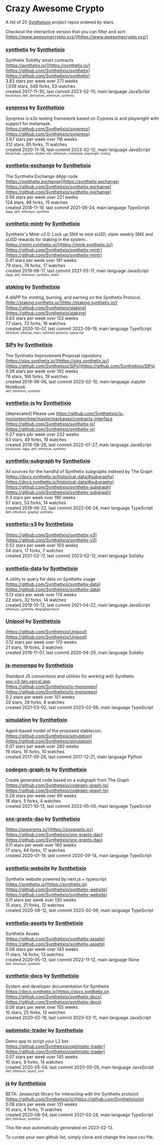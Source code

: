 # Crazy Awesome Crypto
A list of 20 [Synthetixio](https://github.com/Synthetixio) project repos ordered by stars.  

Checkout the interactive version that you can filter and sort: 
[https://www.awesomecrypto.xyz/](https://www.awesomecrypto.xyz/)  


### [synthetix](https://github.com/Synthetixio/synthetix) by [Synthetixio](https://github.com/Synthetixio)  
Synthetix Solidity smart contracts  
[https://synthetix.io/](https://synthetix.io/)  
[https://github.com/Synthetixio/synthetix](https://github.com/Synthetixio/synthetix)  
3.83 stars per week over 271 weeks  
1,039 stars, 548 forks, 53 watches  
created 2017-11-30, last commit 2023-02-10, main language JavaScript  
<sub><sup>blockchain, defi, derivatives, ethereum, synthetix</sup></sub>


### [synpress](https://github.com/Synthetixio/synpress) by [Synthetixio](https://github.com/Synthetixio)  
Synpress is e2e testing framework based on Cypress.io and playwright with support for metamask.  
[https://github.com/Synthetixio/synpress](https://github.com/Synthetixio/synpress)  
2.67 stars per week over 116 weeks  
312 stars, 85 forks, 11 watches  
created 2020-11-18, last commit 2023-02-12, main language JavaScript  
<sub><sup>blockchain, cypress, docker, e2e, ethereum, metamask, playwright, testing</sup></sub>


### [synthetix-exchange](https://github.com/Synthetixio/synthetix-exchange) by [Synthetixio](https://github.com/Synthetixio)  
The Synthetix Exchange dApp code  
[https://synthetix.exchange](https://synthetix.exchange)  
[https://github.com/Synthetixio/synthetix-exchange](https://github.com/Synthetixio/synthetix-exchange)  
0.56 stars per week over 221 weeks  
124 stars, 98 forks, 15 watches  
created 2018-11-19, last commit 2021-06-24, main language TypeScript  
<sub><sup>dapp, defi, ethereum, synthetix</sup></sub>


### [synthetix-mintr](https://github.com/Synthetixio/synthetix-mintr) by [Synthetixio](https://github.com/Synthetixio)  
Synthetix's Mintr v2.0: Lock up SNX to mint sUSD, claim weekly SNX and sUSD rewards for staking in the system..  
[https://mintr.synthetix.io/](https://mintr.synthetix.io/)  
[https://github.com/Synthetixio/synthetix-mintr](https://github.com/Synthetixio/synthetix-mintr)  
0.41 stars per week over 191 weeks  
79 stars, 74 forks, 17 watches  
created 2019-06-17, last commit 2021-05-17, main language JavaScript  
<sub><sup>dapp, defi, ethereum, synthetix, web3</sup></sub>


### [staking](https://github.com/Synthetixio/staking) by [Synthetixio](https://github.com/Synthetixio)  
A dAPP for minting, burning, and earning on the Synthetix Protocol.   
[http://staking.synthetix.io/](http://staking.synthetix.io/)  
[https://github.com/Synthetixio/staking](https://github.com/Synthetixio/staking)  
0.63 stars per week over 122 weeks  
77 stars, 72 forks, 16 watches  
created 2020-10-07, last commit 2022-09-19, main language TypeScript  
<sub><sup>ethereum, ethersjs, react, synthetix-protocol, typescript</sup></sub>


### [SIPs](https://github.com/Synthetixio/SIPs) by [Synthetixio](https://github.com/Synthetixio)  
The Synthetix Improvement Proposal repository  
[https://sips.synthetix.io/](https://sips.synthetix.io/)  
[https://github.com/Synthetixio/SIPs](https://github.com/Synthetixio/SIPs)  
0.39 stars per week over 192 weeks  
76 stars, 166 forks, 19 watches  
created 2019-06-06, last commit 2023-02-10, main language Jupyter Notebook  
<sub><sup>defi, ethereum, synthetix</sup></sub>


### [synthetix-js](https://github.com/Synthetixio/synthetix-js) by [Synthetixio](https://github.com/Synthetixio)  
[deprecated] Please use https://github.com/Synthetixio/js-monorepo/tree/master/packages/contracts-interface  
[https://github.com/Synthetixio/synthetix-js](https://github.com/Synthetixio/synthetix-js)  
0.27 stars per week over 232 weeks  
63 stars, 49 forks, 19 watches  
created 2018-08-28, last commit 2022-07-27, main language JavaScript  
<sub><sup>blockchain, dapp, defi, ethereum, synthetix</sup></sub>


### [synthetix-subgraph](https://github.com/Synthetixio/synthetix-subgraph) by [Synthetixio](https://github.com/Synthetixio)  
All sources for the handful of Synthetix subgraphs indexed by The Graph  
[https://docs.synthetix.io/historical-data/#subgraphs](https://docs.synthetix.io/historical-data/#subgraphs)  
[https://github.com/Synthetixio/synthetix-subgraph](https://github.com/Synthetixio/synthetix-subgraph)  
0.3 stars per week over 190 weeks  
57 stars, 53 forks, 14 watches  
created 2019-06-22, last commit 2022-06-24, main language TypeScript  
<sub><sup>defi, ethereum, graphql, synthetix</sup></sub>


### [synthetix-v3](https://github.com/Synthetixio/synthetix-v3) by [Synthetixio](https://github.com/Synthetixio)  
  
[https://github.com/Synthetixio/synthetix-v3](https://github.com/Synthetixio/synthetix-v3)  
0.52 stars per week over 103 weeks  
54 stars, 17 forks, 7 watches  
created 2021-02-17, last commit 2023-02-12, main language Solidity  


### [synthetix-data](https://github.com/Synthetixio/synthetix-data) by [Synthetixio](https://github.com/Synthetixio)  
A utility to query for data on Synthetix usage  
[https://github.com/Synthetixio/synthetix-data](https://github.com/Synthetixio/synthetix-data)  
0.13 stars per week over 174 weeks  
22 stars, 32 forks, 14 watches  
created 2019-10-12, last commit 2021-04-22, main language JavaScript  
<sub><sup>ethereum, synthetix, thegraphprotocol</sup></sub>


### [Unipool](https://github.com/Synthetixio/Unipool) by [Synthetixio](https://github.com/Synthetixio)  
  
[https://github.com/Synthetixio/Unipool](https://github.com/Synthetixio/Unipool)  
0.12 stars per week over 170 weeks  
21 stars, 19 forks, 3 watches  
created 2019-11-07, last commit 2020-04-29, main language Solidity  


### [js-monorepo](https://github.com/Synthetixio/js-monorepo) by [Synthetixio](https://github.com/Synthetixio)  
Standard JS conventions and utilities for working with Synthetix  
[snx-v3-ten.vercel.app](snx-v3-ten.vercel.app)  
[https://github.com/Synthetixio/js-monorepo](https://github.com/Synthetixio/js-monorepo)  
0.2 stars per week over 101 weeks  
20 stars, 26 forks, 8 watches  
created 2021-03-02, last commit 2023-02-09, main language TypeScript  


### [simulation](https://github.com/Synthetixio/simulation) by [Synthetixio](https://github.com/Synthetixio)  
Agent-based model of the proposed stablecoin.  
[https://github.com/Synthetixio/simulation](https://github.com/Synthetixio/simulation)  
0.07 stars per week over 280 weeks  
19 stars, 16 forks, 10 watches  
created 2017-09-28, last commit 2017-12-21, main language Python  


### [codegen-graph-ts](https://github.com/Synthetixio/codegen-graph-ts) by [Synthetixio](https://github.com/Synthetixio)  
Create generated code based on a subgraph from The Graph  
[https://github.com/Synthetixio/codegen-graph-ts](https://github.com/Synthetixio/codegen-graph-ts)  
0.26 stars per week over 69 weeks  
18 stars, 5 forks, 4 watches  
created 2021-10-13, last commit 2022-05-05, main language TypeScript  


### [snx-grants-dao](https://github.com/Synthetixio/snx-grants-dao) by [Synthetixio](https://github.com/Synthetixio)  
  
[https://snxgrants.io/](https://snxgrants.io/)  
[https://github.com/Synthetixio/snx-grants-dao](https://github.com/Synthetixio/snx-grants-dao)  
0.11 stars per week over 160 weeks  
17 stars, 44 forks, 17 watches  
created 2020-01-19, last commit 2020-09-14, main language TypeScript  


### [synthetix-website](https://github.com/Synthetixio/synthetix-website) by [Synthetixio](https://github.com/Synthetixio)  
Synthetix website powered by next.js + typescript   
[https://synthetix.io](https://synthetix.io)  
[https://github.com/Synthetixio/synthetix-website](https://github.com/Synthetixio/synthetix-website)  
0.11 stars per week over 130 weeks  
15 stars, 21 forks, 12 watches  
created 2020-08-12, last commit 2023-02-09, main language TypeScript  


### [synthetix-assets](https://github.com/Synthetixio/synthetix-assets) by [Synthetixio](https://github.com/Synthetixio)  
Synthetix Assets  
[https://github.com/Synthetixio/synthetix-assets](https://github.com/Synthetixio/synthetix-assets)  
0.08 stars per week over 143 weeks  
11 stars, 14 forks, 13 watches  
created 2020-05-13, last commit 2022-11-12, main language None  
<sub><sup>defi, ethereum, synthetix</sup></sub>


### [synthetix-docs](https://github.com/Synthetixio/synthetix-docs) by [Synthetixio](https://github.com/Synthetixio)  
System and developer documentation for Synthetix  
[https://docs.synthetix.io](https://docs.synthetix.io)  
[https://github.com/Synthetixio/synthetix-docs](https://github.com/Synthetixio/synthetix-docs)  
0.06 stars per week over 155 weeks  
10 stars, 25 forks, 12 watches  
created 2020-02-18, last commit 2023-02-11, main language JavaScript  


### [optimistic-trader](https://github.com/Synthetixio/optimistic-trader) by [Synthetixio](https://github.com/Synthetixio)  
Demo app to script your L2 bot  
[https://github.com/Synthetixio/optimistic-trader](https://github.com/Synthetixio/optimistic-trader)  
0.07 stars per week over 145 weeks  
10 stars, 9 forks, 14 watches  
created 2020-05-04, last commit 2020-05-05, main language JavaScript  
<sub><sup>defi, ethereum, layer2, ovm</sup></sub>


### [js](https://github.com/Synthetixio/js) by [Synthetixio](https://github.com/Synthetixio)  
BETA: Javascript library for interacting with the Synthetix protocol  
[https://github.com/Synthetixio/js](https://github.com/Synthetixio/js)  
0.08 stars per week over 131 weeks  
10 stars, 4 forks, 11 watches  
created 2020-08-04, last commit 2021-03-24, main language TypeScript  
<sub><sup>defi, ethereum, synthetix</sup></sub>


This file was automatically generated on 2023-02-13.  

To curate your own github list, simply clone and change the input csv file.  